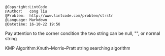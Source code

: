 ```
@Copyright:LintCode
@Author:   cong liu
@Problem:  http://www.lintcode.com/problem/strstr
@Language: Markdown
@Datetime: 16-10-22 19:50
```

Pay attention to the corner condition
the two string can be null, "", or normal string


KMP Algorithm:Knuth–Morris–Pratt string searching algorithm
